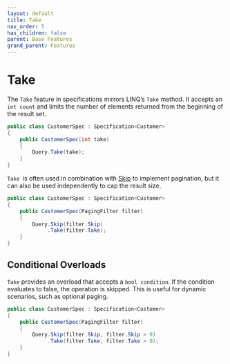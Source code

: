 ```yaml
---
layout: default
title: Take
nav_order: 5
has_children: false
parent: Base Features
grand_parent: Features
---
```


# Take

The `Take` feature in specifications mirrors LINQ’s `Take` method. It accepts an `int count` and limits the number of elements returned from the beginning of the result set.

```csharp
public class CustomerSpec : Specification<Customer>
{
    public CustomerSpec(int take)
    {
        Query.Take(take);
    }
}
```

`Take `is often used in combination with [Skip](skip.md) to implement pagination, but it can also be used independently to cap the result size.

```csharp
public class CustomerSpec : Specification<Customer>
{
    public CustomerSpec(PagingFilter filter)
    {
        Query.Skip(filter.Skip)
             .Take(filter.Take);
    }
}
```

## Conditional Overloads

`Take` provides an overload that accepts a `bool condition`. If the condition evaluates to false, the operation is skipped. This is useful for dynamic scenarios, such as optional paging.

```csharp
public class CustomerSpec : Specification<Customer>
{
    public CustomerSpec(PagingFilter filter)
    {
        Query.Skip(filter.Skip, filter.Skip > 0)
             .Take(filter.Take, filter.Take > 0);
    }
}
```
